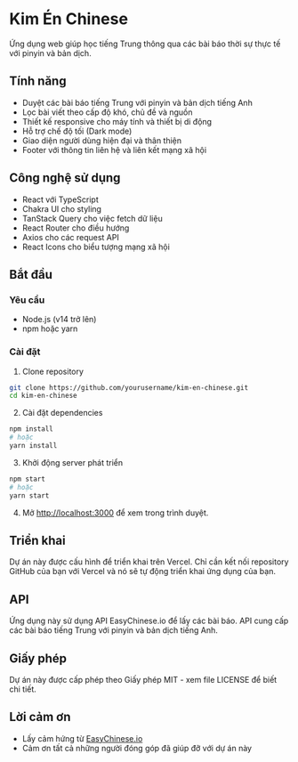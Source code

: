 # Kim Én Chinese

Ứng dụng web giúp học tiếng Trung thông qua các bài báo thời sự thực tế với pinyin và bản dịch.

## Tính năng

- Duyệt các bài báo tiếng Trung với pinyin và bản dịch tiếng Anh
- Lọc bài viết theo cấp độ khó, chủ đề và nguồn
- Thiết kế responsive cho máy tính và thiết bị di động
- Hỗ trợ chế độ tối (Dark mode)
- Giao diện người dùng hiện đại và thân thiện
- Footer với thông tin liên hệ và liên kết mạng xã hội

## Công nghệ sử dụng

- React với TypeScript
- Chakra UI cho styling
- TanStack Query cho việc fetch dữ liệu
- React Router cho điều hướng
- Axios cho các request API
- React Icons cho biểu tượng mạng xã hội

## Bắt đầu

### Yêu cầu

- Node.js (v14 trở lên)
- npm hoặc yarn

### Cài đặt

1. Clone repository
```bash
git clone https://github.com/yourusername/kim-en-chinese.git
cd kim-en-chinese
```

2. Cài đặt dependencies
```bash
npm install
# hoặc
yarn install
```

3. Khởi động server phát triển
```bash
npm start
# hoặc
yarn start
```

4. Mở [http://localhost:3000](http://localhost:3000) để xem trong trình duyệt.

## Triển khai

Dự án này được cấu hình để triển khai trên Vercel. Chỉ cần kết nối repository GitHub của bạn với Vercel và nó sẽ tự động triển khai ứng dụng của bạn.

## API

Ứng dụng này sử dụng API EasyChinese.io để lấy các bài báo. API cung cấp các bài báo tiếng Trung với pinyin và bản dịch tiếng Anh.

## Giấy phép

Dự án này được cấp phép theo Giấy phép MIT - xem file LICENSE để biết chi tiết.

## Lời cảm ơn

- Lấy cảm hứng từ [EasyChinese.io](https://easychinese.io)
- Cảm ơn tất cả những người đóng góp đã giúp đỡ với dự án này

